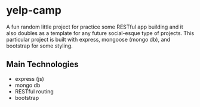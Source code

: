 # yelp-camp

A fun random little project for practice some RESTful app building and it also doubles as a template for any future social-esque type of projects.
This particular project is built with express, mongoose (mongo db), and bootstrap for some styling.

## Main Technologies
- express (js)
- mongo db
- RESTful routing
- bootstrap